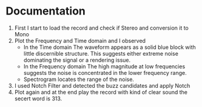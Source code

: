 # Documentation
1) First I start to load the record and check if Stereo and conversion it to Mono
2) Plot the Frequency and Time domain and I observed
    - In the Time domain The waveform appears as a solid blue block with little discernible structure. This suggests either extreme noise dominating the signal or a rendering issue.
    - In the Frequency domain The high magnitude at low frequencies suggests the noise is concentrated in the lower frequency range.
    - Spectrogram locates the range of the noise.
3) I used Notch Filter and detected the buzz candidates and apply Notch
4) Plot again and at the end play the record with kind of clear sound the secert word is 313.
